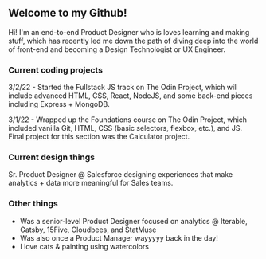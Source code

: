 <h2>Welcome to my Github!</h2>
Hi! I'm an end-to-end Product Designer who is loves learning and making stuff, which has recently led me down the path of diving deep into the world of front-end and becoming a Design Technologist or UX Engineer.

<h3> Current coding projects </h3>
3/2/22 - Started the Fullstack JS track on The Odin Project, which will include advanced HTML, CSS, React, NodeJS, and some back-end pieces including Express + MongoDB.

3/1/22 - Wrapped up the Foundations course on The Odin Project, which included vanilla Git, HTML, CSS (basic selectors, flexbox, etc.), and JS. Final project for this section was the Calculator project.

<h3> Current design things </h3>
Sr. Product Designer @ Salesforce designing experiences that make analytics + data more meaningful for Sales teams.

<h3> Other things </h3>
<ul>
  <li>Was a senior-level Product Designer focused on analytics @ Iterable, Gatsby, 15Five, Cloudbees, and StatMuse</li>
  <li>Was also once a Product Manager wayyyyy back in the day!</li>
  <li>I love cats & painting using watercolors</li>
 <ul>
